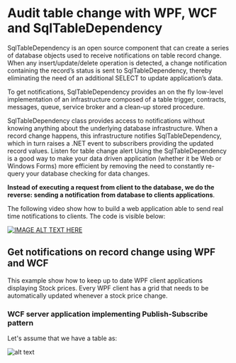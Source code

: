 # Audit table change with WPF, WCF and SqlTableDependency

SqlTableDependency is an open source component that can create a series of database objects used to receive notifications on table record change. When any insert/update/delete operation is detected, a change notification containing the record’s status is sent to SqlTableDependency, thereby eliminating the need of an additional SELECT to update application’s data.

To get notifications, SqlTableDependency provides an on the fly low-level implementation of an infrastructure composed of a table trigger, contracts, messages, queue, service broker and a clean-up stored procedure.

SqlTableDependency class provides access to notifications without knowing anything about the underlying database infrastructure. When a record change happens, this infrastructure notifies SqlTableDependency, which in turn raises a .NET event to subscribers providing the updated record values.
Listen for table change alert
Using the SqlTableDependency is a good way to make your data driven application (whether it be Web or Windows Forms) more efficient by removing the need to constantly re-query your database checking for data changes.

**Instead of executing a request from client to the database, we do the reverse: sending a notification from database to clients applications**.

The following video show how to build a web application able to send real time notifications to clients. The code is visible below:

[![IMAGE ALT TEXT HERE](http://img.youtube.com/vi/c2LfyCmy65A/0.jpg)](https://www.youtube.com/watch?v=c2LfyCmy65A)

## Get notifications on record change using WPF and WCF
This example show how to keep up to date WPF client applications displaying Stock prices. Every WPF client has a grid that needs to be automatically updated whenever a stock price change.

### WCF server application implementing Publish-Subscribe pattern
Let's assume that we have a table as:

![alt text][shema]

[shema]: https://github.com/christiandelbianco/Monitor-table-change-with-WPF-WCF-sqltabledependency/blob/master/Schema-min.png "Notifications"


